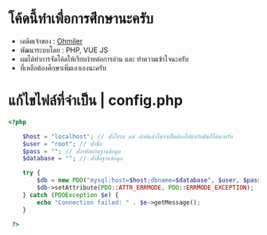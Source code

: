 # โค้ดนี้ทำเพื่อการศึกษานะครับ

- เคดิตเจ้าของ : [Ohmiler](https://github.com/ohmiler)
- พัฒนาระบบโดย : PHP, VUE JS
- ผมได้ทำการจัดโค้ดให้เรียบง้ายต่อการอ่าน และ ทำความเข้าใจนะครับ
- ที่เหลือต้องศึกษาเพิ่มเอาเองนะครับ

# แก้ไขไฟล์ที่จำเป็น | config.php

```php
<?php 

	$host = "localhost"; // ตั้งโฮรส แต่ ปกติแล้วไม่จำเป็นต้องไปยุ่งกับมันก็ได้นะครับ
	$user = "root"; // ตั้งชื่อ
	$pass = ""; // ตั้งรหัสผ่านฐานข้อมูล
	$database = ""; // ตั้งชื่อฐานข้อมูล

	try {
		$db = new PDO("mysql:host=$host;dbname=$database", $user, $pass);
		$db->setAttribute(PDO::ATTR_ERRMODE, PDO::ERRMODE_EXCEPTION);
	} catch (PDOException $e) {
		echo "Connection failed: " . $e->getMessage();
	}

 ?>
```
